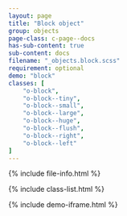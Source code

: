 ```yaml
---
layout: page
title: "Block object"
group: objects
page-class: c-page--docs
has-sub-content: true
sub-content: docs
filename: "_objects.block.scss"
requirement: optional
demo: "block"
classes: [
    "o-block",
    "o-block--tiny",
    "o-block--small",
    "o-block--large",
    "o-block--huge",
    "o-block--flush",
    "o-block--right",
    "o-block--left"
]
---
```


{% include file-info.html %}

{% include class-list.html %}



{% include demo-iframe.html %}
